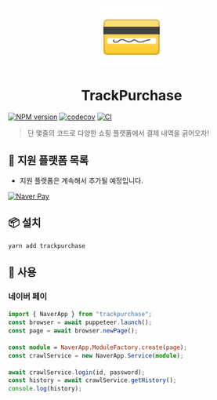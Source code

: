 <p align="center">
  <img alt="credit card emoji" src="https://github.com/code-yeongyu/TrackPurchase/raw/master/docs/images/credit-card.png" width="130" />
  <h1 align="center">TrackPurchase</h1>
</p>

[![NPM version](https://badgen.net/npm/v/trackpurchase)](https://www.npmjs.com/package/trackpurchase) [![codecov](https://codecov.io/gh/code-yeongyu/TrackPurchase/branch/master/graph/badge.svg?token=UCZC198HMK)](https://codecov.io/gh/code-yeongyu/TrackPurchase) [![CI](https://github.com/code-yeongyu/TrackPurchase/actions/workflows/ci.yml/badge.svg)](https://github.com/code-yeongyu/TrackPurchase/actions/workflows/ci.yml)

> 단 몇줄의 코드로 다양한 쇼핑 플랫폼에서 결제 내역을 긁어오자!

## 🛒 지원 플랫폼 목록

- 지원 플랫폼은 계속해서 추가될 예정입니다.

[![Naver Pay](https://developer.pay.naver.com/static/img/logo_black.png)](https://pay.naver.com)

## 📦 설치

```sh
yarn add trackpurchase
```

## 🚀 사용

### 네이버 페이

```typescript
import { NaverApp } from "trackpurchase";
const browser = await puppeteer.launch();
const page = await browser.newPage();

const module = NaverApp.ModuleFactory.create(page);
const crawlService = new NaverApp.Service(module);

await crawlService.login(id, password);
const history = await crawlService.getHistory();
console.log(history);
```

